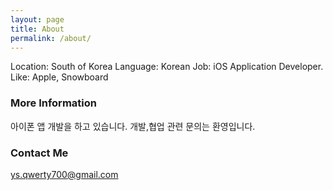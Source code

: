 ```yaml
---
layout: page
title: About
permalink: /about/
---
```


Location: South of Korea
Language: Korean
Job: iOS Application Developer.
Like: Apple, Snowboard

### More Information

아이폰 앱 개발을 하고 있습니다. 개발,협업 관련 문의는 환영입니다.

### Contact Me

[ys.qwerty700@gmail.com](mailto:ys.qwerty700@gmail.com)